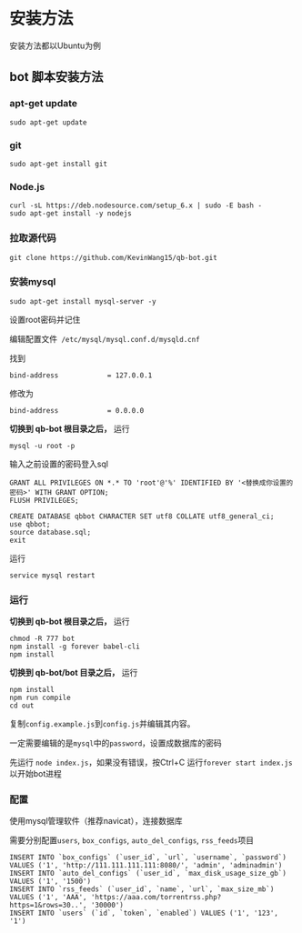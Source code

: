 # 安装方法

安装方法都以Ubuntu为例

## bot 脚本安装方法

### apt-get update
```
sudo apt-get update
```

### git
```
sudo apt-get install git
```

### Node.js
```
curl -sL https://deb.nodesource.com/setup_6.x | sudo -E bash -
sudo apt-get install -y nodejs
```

### 拉取源代码
```
git clone https://github.com/KevinWang15/qb-bot.git
```

### 安装mysql
```
sudo apt-get install mysql-server -y
```
设置root密码并记住

编辑配置文件``` /etc/mysql/mysql.conf.d/mysqld.cnf```

找到
```
bind-address            = 127.0.0.1
```
修改为
```
bind-address            = 0.0.0.0
```
**切换到 qb-bot 根目录之后，** 运行
```
mysql -u root -p
```
输入之前设置的密码登入sql
```
GRANT ALL PRIVILEGES ON *.* TO 'root'@'%' IDENTIFIED BY '<替换成你设置的密码>' WITH GRANT OPTION;
FLUSH PRIVILEGES;

CREATE DATABASE qbbot CHARACTER SET utf8 COLLATE utf8_general_ci;
use qbbot;
source database.sql;
exit
```
运行
```
service mysql restart
```
### 运行
**切换到 qb-bot 根目录之后，** 运行
```
chmod -R 777 bot
npm install -g forever babel-cli
npm install
```
**切换到 qb-bot/bot 目录之后，** 运行
```
npm install
npm run compile
cd out
```

复制```config.example.js```到```config.js```并编辑其内容。

一定需要编辑的是```mysql```中的```password```，设置成数据库的密码

先运行 ```node index.js```，如果没有错误，按Ctrl+C
运行```forever start index.js```以开始bot进程

### 配置
使用mysql管理软件（推荐navicat），连接数据库

需要分别配置```users```, ```box_configs```, ```auto_del_configs```, ```rss_feeds```项目

```
INSERT INTO `box_configs` (`user_id`, `url`, `username`, `password`) VALUES ('1', 'http://111.111.111.111:8080/', 'admin', 'adminadmin')
INSERT INTO `auto_del_configs` (`user_id`, `max_disk_usage_size_gb`) VALUES ('1', '1500')
INSERT INTO `rss_feeds` (`user_id`, `name`, `url`, `max_size_mb`) VALUES ('1', 'AAA', 'https://aaa.com/torrentrss.php?https=1&rows=30..', '30000')
INSERT INTO `users` (`id`, `token`, `enabled`) VALUES ('1', '123', '1')
```